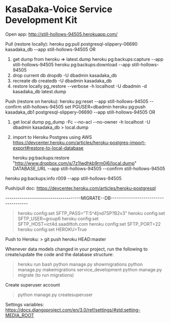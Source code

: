 # KasaDaka-Voice Service Development Kit
Open app:
http://still-hollows-94505.herokuapp.com/

Pull (restore locally):
heroku pg:pull postgresql-slippery-06690 kasadaka_db --app still-hollows-94505
OR
1. get dump from heroku => latest.dump
	heroku pg:backups:capture --app still-hollows-94505
	heroku pg:backups:download --app still-hollows-94505
2. drop current db 
	 dropdb -U dbadmin kasadaka_db
3. recreate db
	 createdb -U dbadmin kasadaka_db 
4. restore locally
	pg_restore --verbose -h localhost -U dbadmin -d kasadaka_db latest.dump


Push (restore on heroku):
heroku pg:reset --app still-hollows-94505 --confirm still-hollows-94505
set PGUSER=dbadmin 
heroku pg:push kasadaka_db1 postgresql-slippery-06690 --app still-hollows-94505
OR
1. get local dump
	pg_dump -Fc --no-acl --no-owner -h localhost -U dbadmin kasadaka_db > local.dump
2. import to Heroku Postgres using AWS
	https://devcenter.heroku.com/articles/heroku-postgres-import-export#restore-to-local-database
	
	heroku pg:backups:restore "http://www.dropbox.com/s/7z1lwdhkb9rm0j6/local.dump" DATABASE_URL --app still-hollows-94505 --confirm still-hollows-94505

heroku pg:backups:info r009 --app still-hollows-94505

Push/pull doc:
https://devcenter.heroku.com/articles/heroku-postgresql

-------------------------------------MIGRATE--DB-------------------------------------

> heroku config:set  SFTP_PASS=”T:5^4[nd7SP?B2v3”
> heroku config:set  SFTP_USER=group6
> heroku config:set  SFTP_HOST=ict4d.saadittoh.com
> heroku config:set  SFTP_PORT=22
> heroku config:set  HEROKU=True

Push to Heroku: > git push heroku HEAD:master

Whenever data models changed in your project, run the following to create/update the code and the database structure:
> heroku run bash
> python manage.py showmigrations
> python manage.py makemigrations service_development
> python manage.py migrate (to run migrations)

Create superuser account
> python manage.py createsuperuser

Settings variables:
https://docs.djangoproject.com/en/3.0/ref/settings/#std:setting-MEDIA_ROOT